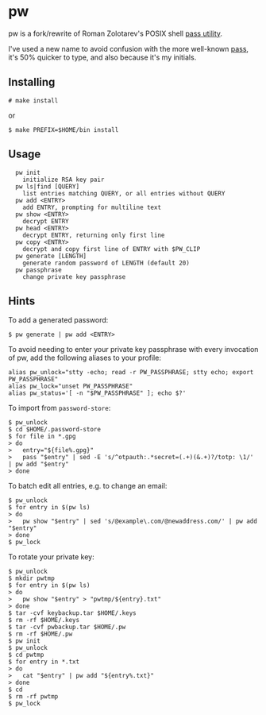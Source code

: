 pw
==

pw is a fork/rewrite of Roman Zolotarev's POSIX shell [pass utility][1].

I've used a new name to avoid confusion with the more well-known
[pass][2], it's 50% quicker to type, and also because it's my initials.

Installing
----------

	# make install

or

	$ make PREFIX=$HOME/bin install

Usage
-----

	  pw init
		initialize RSA key pair
	  pw ls|find [QUERY]
		list entries matching QUERY, or all entries without QUERY
	  pw add <ENTRY>
		add ENTRY, prompting for multiline text
	  pw show <ENTRY>
		decrypt ENTRY
	  pw head <ENTRY>
		decrypt ENTRY, returning only first line
	  pw copy <ENTRY>
		decrypt and copy first line of ENTRY with $PW_CLIP
	  pw generate [LENGTH]
		generate random password of LENGTH (default 20)
	  pw passphrase
		change private key passphrase

Hints
-----

To add a generated password:

	$ pw generate | pw add <ENTRY>

To avoid needing to enter your private key passphrase with every
invocation of pw, add the following aliases to your profile:

	alias pw_unlock="stty -echo; read -r PW_PASSPHRASE; stty echo; export PW_PASSPHRASE"
	alias pw_lock="unset PW_PASSPHRASE"
	alias pw_status='[ -n "$PW_PASSPHRASE" ]; echo $?'

To import from `password-store`:

	$ pw_unlock
	$ cd $HOME/.password-store
	$ for file in *.gpg
	> do
	>	entry="${file%.gpg}"
	>	pass "$entry" | sed -E 's/^otpauth:.*secret=(.+)(&.+)?/totp: \1/' | pw add "$entry"
	> done

To batch edit all entries, e.g. to change an email:

	$ pw_unlock
	$ for entry in $(pw ls)
	> do
	>	pw show "$entry" | sed 's/@example\.com/@newaddress.com/' | pw add "$entry"
	> done
	$ pw_lock

To rotate your private key:

	$ pw_unlock
	$ mkdir pwtmp
	$ for entry in $(pw ls)
	> do
	>	pw show "$entry" > "pwtmp/${entry}.txt"
	> done
	$ tar -cvf keybackup.tar $HOME/.keys
	$ rm -rf $HOME/.keys
	$ tar -cvf pwbackup.tar $HOME/.pw
	$ rm -rf $HOME/.pw
	$ pw init
	$ pw_unlock
	$ cd pwtmp
	$ for entry in *.txt
	> do
	>	cat "$entry" | pw add "${entry%.txt}"
	> done
	$ cd
	$ rm -rf pwtmp
	$ pw_lock

[1]: https://www.romanzolotarev.com/pass.html
[2]: https://www.passwordstore.org

